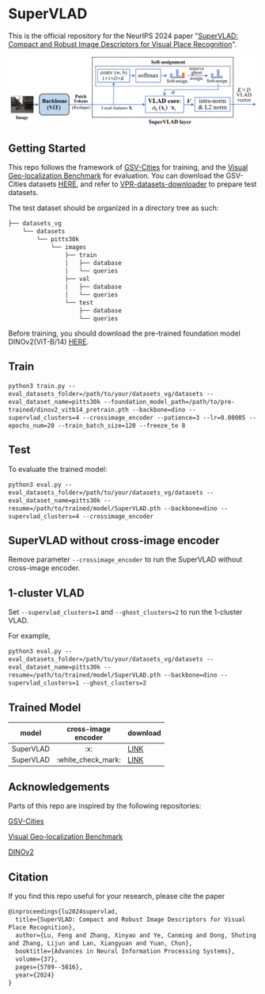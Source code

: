 # SuperVLAD
This is the official repository for the NeurIPS 2024 paper "[SuperVLAD: Compact and Robust Image Descriptors for Visual Place Recognition](https://proceedings.neurips.cc/paper_files/paper/2024/hash/0b135d408253205ba501d55c6539bfc7-Abstract-Conference.html)".

<img src="image/architecture.png" width="800px">

## Getting Started

This repo follows the framework of [GSV-Cities](https://github.com/amaralibey/gsv-cities) for training, and the [Visual Geo-localization Benchmark](https://github.com/gmberton/deep-visual-geo-localization-benchmark) for evaluation. You can download the GSV-Cities datasets [HERE](https://www.kaggle.com/datasets/amaralibey/gsv-cities), and refer to [VPR-datasets-downloader](https://github.com/gmberton/VPR-datasets-downloader) to prepare test datasets.

The test dataset should be organized in a directory tree as such:

```
├── datasets_vg
    └── datasets
        └── pitts30k
            └── images
                ├── train
                │   ├── database
                │   └── queries
                ├── val
                │   ├── database
                │   └── queries
                └── test
                    ├── database
                    └── queries
```

Before training, you should download the pre-trained foundation model DINOv2(ViT-B/14) [HERE](https://dl.fbaipublicfiles.com/dinov2/dinov2_vitb14/dinov2_vitb14_pretrain.pth).

## Train
```
python3 train.py --eval_datasets_folder=/path/to/your/datasets_vg/datasets --eval_dataset_name=pitts30k --foundation_model_path=/path/to/pre-trained/dinov2_vitb14_pretrain.pth --backbone=dino --supervlad_clusters=4 --crossimage_encoder --patience=3 --lr=0.00005 --epochs_num=20 --train_batch_size=120 --freeze_te 8
```

## Test

To evaluate the trained model:

```
python3 eval.py --eval_datasets_folder=/path/to/your/datasets_vg/datasets --eval_dataset_name=pitts30k --resume=/path/to/trained/model/SuperVLAD.pth --backbone=dino --supervlad_clusters=4 --crossimage_encoder
```

## SuperVLAD without cross-image encoder

Remove parameter `--crossimage_encoder` to run the SuperVLAD without cross-image encoder.

## 1-cluster VLAD

Set `--supervlad_clusters=1` and `--ghost_clusters=2` to run the 1-cluster VLAD.

For example,

```
python3 eval.py --eval_datasets_folder=/path/to/your/datasets_vg/datasets --eval_dataset_name=pitts30k --resume=/path/to/trained/model/SuperVLAD.pth --backbone=dino --supervlad_clusters=1 --ghost_clusters=2
```

## Trained Model

<table style="margin: auto">
  <thead>
    <tr>
      <th>model</th>
      <th>cross-image<br />encoder</th>
      <th>download</th>
    </tr>
  </thead>
  <tbody>
    <tr>
      <td>SuperVLAD</td>
      <td align="center">:x:</td>
      <td><a href="https://drive.google.com/file/d/1wRkUO4E8s5hNRNNIWcuA8RUvlGob3Tbf/view?usp=drive_link">LINK</a></td>
    </tr>
    <tr>
      <td>SuperVLAD</td>
      <td align="center">:white_check_mark:</td>
      <td><a href="https://drive.google.com/file/d/1yomnWGTJko6nf3F2Ju6RWsLhP2EG82tL/view?usp=drive_link">LINK</a></td>
    </tr>
  </tbody>
</table>

## Acknowledgements

Parts of this repo are inspired by the following repositories:

[GSV-Cities](https://github.com/amaralibey/gsv-cities)

[Visual Geo-localization Benchmark](https://github.com/gmberton/deep-visual-geo-localization-benchmark)

[DINOv2](https://github.com/facebookresearch/dinov2)

## Citation

If you find this repo useful for your research, please cite the paper

```
@inproceedings{lu2024supervlad,
  title={SuperVLAD: Compact and Robust Image Descriptors for Visual Place Recognition},
  author={Lu, Feng and Zhang, Xinyao and Ye, Canming and Dong, Shuting and Zhang, Lijun and Lan, Xiangyuan and Yuan, Chun},
  booktitle={Advances in Neural Information Processing Systems},
  volume={37},
  pages={5789--5816},
  year={2024}
}
```

